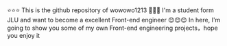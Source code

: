   ⭐⭐⭐ This is the github repository of wowowo1213
  🌹🌹🌹 I'm a student form JLU and want to become a excellent Front-end engineer
  😊😊😊 In here, I'm going to show you some of my own Front-end engineering projects，hope you enjoy it

